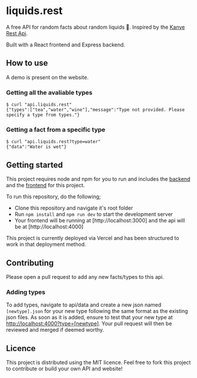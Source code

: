 # liquids.rest

A free API for random facts about random liquids 🫗. Inspired by the [Kanye Rest Api](https://kanye.rest).

Built with a React frontend and Express backend.

## How to use

A demo is present on the website.

### Getting all the avaliable types

```shell
$ curl "api.liquids.rest"
{"types":["tea","water","wine"],"message":"Type not provided. Please specify a type from types."}
```

### Getting a fact from a specific type

```shell
$ curl "api.liquids.rest?type=water"
{"data":"Water is wet"}
```

## Getting started

This project requires node and npm for you to run and includes the [backend](api.liquids.rest) and the [frontend](liquids.rest) for this project.

To run this repository, do the following;

* Clone this repository and navigate it's root folder
* Run `npm install` and `npm run dev` to start the development server
* Your frontend will be running at [http://localhost:3000] and the api will be at [http://localhost:4000]

This project is currently deployed via Vercel and has been structured to work in that deployment method.

## Contributing

Please open a pull request to add any new facts/types to this api.

### Adding types

To add types, navigate to api/data and create a new json named `[newtype].json` for your new type following the same format as the existing json files. As soon as it is added, ensure to test that your new type at [http://localhost:4000?type=[newtype]](http://localhost:4000). Your pull request will then be reviewed and merged if deemed worthy.

## Licence

This project is distributed using the MIT licence. Feel free to fork this project to contribute or build your own API and website!
